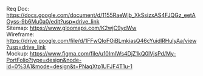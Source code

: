 Req Doc: https://docs.google.com/document/d/1155RaeWjb_XkSsizxAS4FJQGz_eetAGyss-9b6Mu0a0/edit?usp=drive_link <br>
Sitemap: https://www.gloomaps.com/K2wjC9ydWw <br>
Wireframe: https://drive.google.com/file/d/1FFwQIoFOjBLmkiasQ46cYuidlRHulyAa/view?usp=drive_link <br>
Mockup: https://www.figma.com/file/u10ImlWs4DjZ1kQ0lVjsPd/My-PortFolio?type=design&node-id=0%3A1&mode=design&t=PNaqXtp1UFJF4T1u-1 <br>
